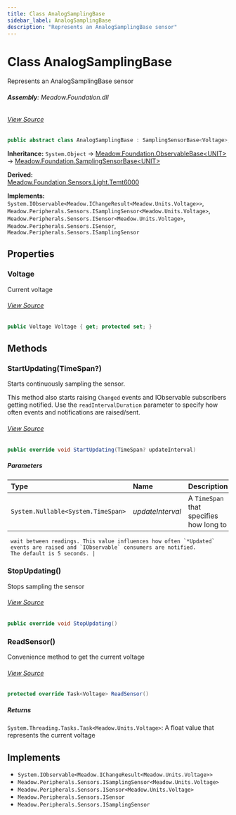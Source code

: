 ```yaml
---
title: Class AnalogSamplingBase
sidebar_label: AnalogSamplingBase
description: "Represents an AnalogSamplingBase sensor"
---
```

# Class AnalogSamplingBase
Represents an AnalogSamplingBase sensor

###### **Assembly**: Meadow.Foundation.dll
###### [View Source](https://github.com/WildernessLabs/Meadow.Foundation.git/blob/develop/Source/Meadow.Foundation.Core/Sensors/Base/AnalogSamplingBase.cs#L11)
```csharp title="Declaration"
public abstract class AnalogSamplingBase : SamplingSensorBase<Voltage>, IObservable<IChangeResult<Voltage>>, ISamplingSensor<Voltage>, ISensor<Voltage>, ISensor, ISamplingSensor
```
**Inheritance:** `System.Object` -> [Meadow.Foundation.ObservableBase&lt;UNIT&gt;](../Meadow.Foundation/ObservableBase`UNIT`) -> [Meadow.Foundation.SamplingSensorBase&lt;UNIT&gt;](../Meadow.Foundation/SamplingSensorBase`UNIT`)

**Derived:**  
[Meadow.Foundation.Sensors.Light.Temt6000](../Meadow.Foundation.Sensors.Light/Temt6000)

**Implements:**  
`System.IObservable<Meadow.IChangeResult<Meadow.Units.Voltage>>`, `Meadow.Peripherals.Sensors.ISamplingSensor<Meadow.Units.Voltage>`, `Meadow.Peripherals.Sensors.ISensor<Meadow.Units.Voltage>`, `Meadow.Peripherals.Sensors.ISensor`, `Meadow.Peripherals.Sensors.ISamplingSensor`

## Properties
### Voltage
Current voltage
###### [View Source](https://github.com/WildernessLabs/Meadow.Foundation.git/blob/develop/Source/Meadow.Foundation.Core/Sensors/Base/AnalogSamplingBase.cs#L21)
```csharp title="Declaration"
public Voltage Voltage { get; protected set; }
```
## Methods
### StartUpdating(TimeSpan?)
Starts continuously sampling the sensor.

This method also starts raising `Changed` events and IObservable
subscribers getting notified. Use the `readIntervalDuration` parameter
to specify how often events and notifications are raised/sent.
###### [View Source](https://github.com/WildernessLabs/Meadow.Foundation.git/blob/develop/Source/Meadow.Foundation.Core/Sensors/Base/AnalogSamplingBase.cs#L70)
```csharp title="Declaration"
public override void StartUpdating(TimeSpan? updateInterval)
```

##### Parameters

| Type | Name | Description |
|:--- |:--- |:--- |
| `System.Nullable<System.TimeSpan>` | *updateInterval* | A `TimeSpan` that specifies how long to
     wait between readings. This value influences how often `*Updated`
     events are raised and `IObservable` consumers are notified.
     The default is 5 seconds. |

### StopUpdating()
Stops sampling the sensor
###### [View Source](https://github.com/WildernessLabs/Meadow.Foundation.git/blob/develop/Source/Meadow.Foundation.Core/Sensors/Base/AnalogSamplingBase.cs#L83)
```csharp title="Declaration"
public override void StopUpdating()
```
### ReadSensor()
Convenience method to get the current voltage
###### [View Source](https://github.com/WildernessLabs/Meadow.Foundation.git/blob/develop/Source/Meadow.Foundation.Core/Sensors/Base/AnalogSamplingBase.cs#L97)
```csharp title="Declaration"
protected override Task<Voltage> ReadSensor()
```

##### Returns

`System.Threading.Tasks.Task<Meadow.Units.Voltage>`: A float value that represents the current voltage
## Implements

* `System.IObservable<Meadow.IChangeResult<Meadow.Units.Voltage>>`
* `Meadow.Peripherals.Sensors.ISamplingSensor<Meadow.Units.Voltage>`
* `Meadow.Peripherals.Sensors.ISensor<Meadow.Units.Voltage>`
* `Meadow.Peripherals.Sensors.ISensor`
* `Meadow.Peripherals.Sensors.ISamplingSensor`
